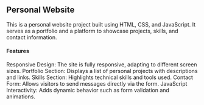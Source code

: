 ## Personal Website
This is a personal website project built using HTML, CSS, and JavaScript. It serves as a portfolio and a platform to showcase projects, skills, and contact information.

#### Features
Responsive Design: The site is fully responsive, adapting to different screen sizes.
Portfolio Section: Displays a list of personal projects with descriptions and links.
Skills Section: Highlights technical skills and tools used.
Contact Form: Allows visitors to send messages directly via the form.
JavaScript Interactivity: Adds dynamic behavior such as form validation and animations.
